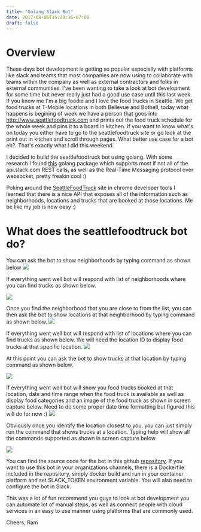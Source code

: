 ```yaml
---
title: "Golang Slack Bot"
date: 2017-08-06T15:20:16-07:00
draft: false
---
```


# Overview
These days bot development is getting so popular especially with platforms like slack and teams that most companies are now using to collaborate with teams within the company as well as external contractors and folks in external communities. I've been wanting to take a look at bot development for some time but never really just had a good use case until this last week. If you know me I'm a big foodie and I love the food trucks in Seattle. We get food trucks at T-Mobile locations in both Bellevue and Bothell, today what happens is begining of week we have a person that goes into http://www.seattlefoodtruck.com and prints out the food truck schedule for the whole week and pins it to a board in kitchen. If you want to know what's on today you either have to go to the seattlefoodtruck site or go look at the print out in kitchen and scroll through pages. What better use case for a bot eh?. That's exactly what I did this weekend.

I decided to build the seattlefoodtruck bot using golang. With some research I found [this](https://github.com/nlopes/slack) golang package which supports most if not all of the api.slack.com REST calls, as well as the Real-Time Messaging protocol over websocket, pretty freakin cool :)

Poking around the [SeattleFoodTruck](http://www.seattlefoodtruck.com) site in chrome developer tools I learned that there is a nice API that exposes all of the information such as neighborhoods, locations and trucks that are booked at those locations. Me be like my job is now easy :)

# What does the seattlefoodtruck bot do?
You can ask the bot to show neighborhoods by typing command as shown below
![](/images/bot1.png?raw=true)

If everything went well bot will respond with list of neighborhoods where you can find trucks as shown below. 

![](/images/bot2.png?raw=true)

Once you find the neighborhood that you are close to from the list, you can then ask the bot to show locations at that neighborhood by typing command as shown below.
![](/images/bot3.png?raw=true)

If everything went well bot will respond with list of locations where you can find trucks as shown below. We will need the location ID to display food trucks at that specific location. 
![](/images/bot4.png?raw=true)

At this point you can ask the bot to show trucks at that location by typing command as shown below.

![](/images/bot5.png?raw=true)

If everything went well bot will show you food trucks booked at that location, date and time range when the food truck is available as well as display food categories and an image of the food truck as shown in screen capture below. Need to do some proper date time formatting but figured this will do for now :)
![](/images/bot6.png?raw=true)

Obviously once you identify the location closest to you, you can just simply run the command that shows trucks at a location. Typing help will show all the commands supported as shown in screen capture below

![](/images/bot7.png?raw=true)

You can find the source code for the bot in this github [repository](https://github.com/rprakashg/foodtruck-slack-bot). If you want to use this bot in your organizations channels, there is a Dockerfile included in the repository, simply docker build and run in your container platform and set SLACK_TOKEN environment variable. You will also need to configure the bot in Slack.

This was a lot of fun recommend you guys to look at bot development you can automate lot of manual steps, as well as connect people with cloud services in an easy to use manner using platforms that are commonly used.

Cheers,
Ram

